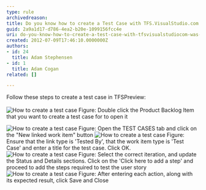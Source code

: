```yaml
---
type: rule
archivedreason: 
title: Do you know how to create a Test Case with TFS.VisualStudio.com (was TFSPreview)?
guid: 2a9a1d17-d786-4ea2-b20e-1099156fcc4e
uri: do-you-know-how-to-create-a-test-case-with-tfsvisualstudiocom-was-tfspreview
created: 2012-07-09T17:46:10.0000000Z
authors:
- id: 24
  title: Adam Stephensen
- id: 1
  title: Adam Cogan
related: []

---
```



Follow these steps to create a test case in TFSPreview&#58;
<br><excerpt class='endintro'></excerpt><br>
<img class="ms-rteCustom-ImageArea" alt="How to create a test case" src="/SoftwareDevelopment/RulesToBetterUserAcceptanceTests/PublishingImages/create-tc-1.jpg" />
<span class="ms-rteCustom-FigureNormal">Figure&#58; Double click the Product Backlog Item that you want to create a test case for to open it</span>

<img class="ms-rteCustom-ImageArea" alt="How to create a test case" src="/SoftwareDevelopment/RulesToBetterUserAcceptanceTests/PublishingImages/create-tc-2.jpg" />
<span class="ms-rteCustom-FigureNormal">Figure&#58; Open the TEST CASES tab and click on the &quot;New linked work item&quot; button</span>

<img class="ms-rteCustom-ImageArea" alt="How to create a test case" src="/SoftwareDevelopment/RulesToBetterUserAcceptanceTests/PublishingImages/create-tc-3.jpg" />
<span class="ms-rteCustom-FigureNormal">Figure&#58; Ensure that the link type is 'Tested By', that the work item type is 'Test Case' and enter a title for the test case. Click OK.</span>

<img class="ms-rteCustom-ImageArea" alt="How to create a test case" src="/SoftwareDevelopment/RulesToBetterUserAcceptanceTests/PublishingImages/create-tc-4.jpg" />
<span class="ms-rteCustom-FigureNormal">Figure&#58; Select the correct iteration, and update the Status and Details sections. Click on the 'Click here to add a step' and proceed to add the steps required to test the user story</span>

<img class="ms-rteCustom-ImageArea" alt="How to create a test case" src="/SoftwareDevelopment/RulesToBetterUserAcceptanceTests/PublishingImages/create-tc-5.jpg" />
<span class="ms-rteCustom-FigureNormal">Figure&#58; After entering each action, along with its expected result, click Save and Close</span>


